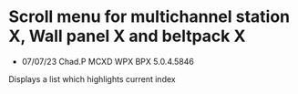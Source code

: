 
# Scroll menu for multichannel station X, Wall panel X and beltpack X

- 07/07/23 Chad.P MCXD WPX BPX 5.0.4.5846


Displays a list which highlights current index
